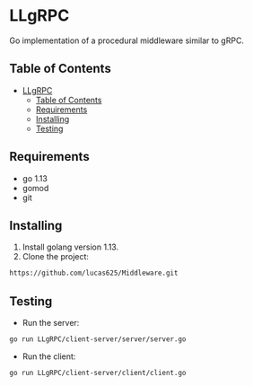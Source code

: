 # LLgRPC

Go implementation of a procedural middleware similar to gRPC.

## Table of Contents
- [LLgRPC](#LLgRPC)
  - [Table of Contents](#Table-of-Contents)
  - [Requirements](#Requirements)
  - [Installing](#Installing)
  - [Testing](#Testing)

## Requirements

- go 1.13
- gomod
- git

## Installing

1. Install golang version 1.13.
2. Clone the project:
   
```sh
https://github.com/lucas625/Middleware.git
```

## Testing

- Run the server:

```sh
go run LLgRPC/client-server/server/server.go
```

- Run the client:

```sh
go run LLgRPC/client-server/client/client.go
```